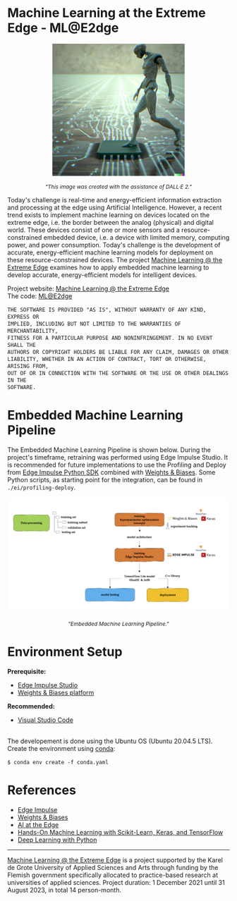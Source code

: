 # Machine Learning at the Extreme Edge - ML@E2dge

<p align="center">
  <img src="/img/mlate2dge.png" alt="MLatE2dge" width="300"/>
</p>
<div style="text-align: center">
  <i><p style="font-size: 12px"> "This image was created with the assistance of DALL·E 2."</p></i>
</div>

Today's challenge is real-time and energy-efficient information extraction and processing at the edge using Artificial Intelligence. However, a recent trend exists to implement machine learning on devices located on the extreme edge, i.e. the border between the analog (physical) and digital world. These devices consist of one or more sensors and a resource-constrained embedded device, i.e. a device with limited memory, computing power, and power consumption. Today's challenge is the development of accurate, energy-efficient machine learning models for deployment on these resource-constrained devices. The project [Machine Learning @ the Extreme Edge](https://mlate2dge.github.io/) examines how to apply embedded machine learning to develop accurate, energy-efficient models for intelligent devices.

Project website: [Machine Learning @ the Extreme Edge](https://mlate2dge.github.io/)<br>
The code: [ML@E2dge](https://github.com/MLatE2dge/mlate2dge)<br>

```
THE SOFTWARE IS PROVIDED "AS IS", WITHOUT WARRANTY OF ANY KIND, EXPRESS OR
IMPLIED, INCLUDING BUT NOT LIMITED TO THE WARRANTIES OF MERCHANTABILITY,
FITNESS FOR A PARTICULAR PURPOSE AND NONINFRINGEMENT. IN NO EVENT SHALL THE
AUTHORS OR COPYRIGHT HOLDERS BE LIABLE FOR ANY CLAIM, DAMAGES OR OTHER
LIABILITY, WHETHER IN AN ACTION OF CONTRACT, TORT OR OTHERWISE, ARISING FROM,
OUT OF OR IN CONNECTION WITH THE SOFTWARE OR THE USE OR OTHER DEALINGS IN THE
SOFTWARE.
```


# Embedded Machine Learning Pipeline

The Embedded Machine Learning Pipeline is shown below. During the project's timeframe, retraining was performed using Edge Impulse Studio. It is recommended for future implementations to use the Profiling and Deploy from [Edge Impulse Python SDK](https://docs.edgeimpulse.com/docs/tools/overview) combined with [Weights & Biases](https://docs.edgeimpulse.com/docs/integrations/weights-and-biases). Some Python scripts, as starting point for the integration, can be found in `./ei/profiling-deploy`.

<p align="center">
  <img src="/img/pipeline.png" alt="Pipeline"/>
</p>
<div style="text-align: center">
  <i><p style="font-size: 12px"> "Embedded Machine Learning Pipeline."</p></i>
</div>

# Environment Setup

**Prerequisite:** 
- [Edge Impulse Studio](https://edgeimpulse.com/)
- [Weights & Biases platform](https://wandb.ai/)

**Recommended:**
- [Visual Studio Code](https://code.visualstudio.com/)

<br>The developement is done using the Ubuntu OS (Ubuntu 20.04.5 LTS). Create the environment using [conda](https://docs.conda.io/en/latest/miniconda.html): 

```
$ conda env create -f conda.yaml
```

# References
- [Edge Impulse](https://edgeimpulse.com/)
- [Weights & Biases](https://wandb.ai/)
- [AI at the Edge](https://www.oreilly.com/library/view/ai-at-the/9781098120191/)
- [Hands-On Machine Learning with Scikit-Learn, Keras, and TensorFlow](https://www.oreilly.com/library/view/hands-on-machine-learning/9781098125967/)
- [Deep Learning with Python](https://www.manning.com/books/deep-learning-with-python-second-edition)


---
[Machine Learning @ the Extreme Edge](https://mlate2dge.github.io/) is a project supported by the Karel de Grote University of Applied Sciences and Arts through funding by the Flemish government specifically allocated to practice-based research at universities of applied sciences. Project duration: 1 December 2021 until 31 August 2023, in total 14 person-month.